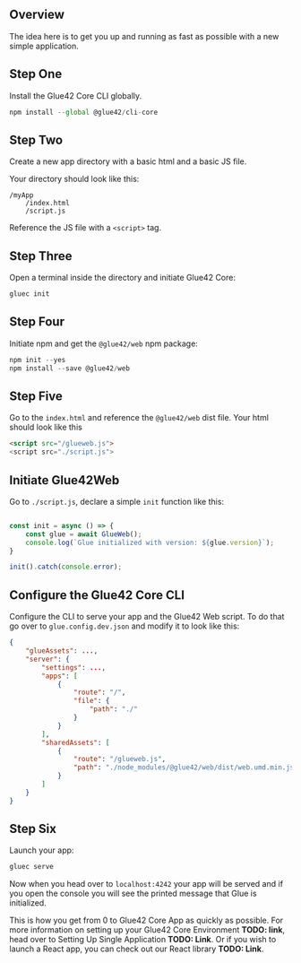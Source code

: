 ## Overview

The idea here is to get you up and running as fast as possible with a new simple application.

## Step One

Install the Glue42 Core CLI globally.

```javascript
npm install --global @glue42/cli-core
```

## Step Two

Create a new app directory with a basic html and a basic JS file.

Your directory should look like this:

```text
/myApp
    /index.html
    /script.js
``` 

Reference the JS file with a `<script>` tag.

## Step Three

Open a terminal inside the directory and initiate Glue42 Core:

```javascript
gluec init
```

## Step Four

Initiate npm and get the `@glue42/web` npm package:

```javascript
npm init --yes
npm install --save @glue42/web 
```

## Step Five

Go to the `index.html` and reference the `@glue42/web` dist file. Your html should look like this

```html
<script src="/glueweb.js">
<script src="./script.js">
```

## Initiate Glue42Web

Go to `./script.js`, declare a simple `init` function like this:

```javascript

const init = async () => {
    const glue = await GlueWeb();
    console.log(`Glue initialized with version: ${glue.version}`);
}

init().catch(console.error);

```

## Configure the Glue42 Core CLI

Configure the CLI to serve your app and the Glue42 Web script. To do that go over to `glue.config.dev.json` and modify it to look like this:

```json
{
    "glueAssets": ...,
    "server": {
        "settings": ...,
        "apps": [
            {
                "route": "/",
                "file": {
                    "path": "./"
                }
            }
        ],
        "sharedAssets": [
            {
                "route": "/glueweb.js",
                "path": "./node_modules/@glue42/web/dist/web.umd.min.js"
            }
        ]
    }
}
```

## Step Six

Launch your app:

```javascript
gluec serve
```

Now when you head over to `localhost:4242` your app will be served and if you open the console you will see the printed message that Glue is initialized.

This is how you get from 0 to Glue42 Core App as quickly as possible. For more information on setting up your Glue42 Core Environment **TODO: link**, head over to Setting Up Single Application **TODO: Link**. Or if you wish to launch a React app, you can check out our React library **TODO: Link**.